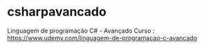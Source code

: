 # csharpavancado
Linguagem de programação C# - Avançado
Curso : https://www.udemy.com/linguagem-de-programacao-c-avancado

